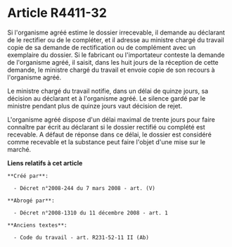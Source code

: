 # Article R4411-32

Si l'organisme agréé estime le dossier irrecevable, il demande au déclarant de le rectifier ou de le compléter, et il adresse
au ministre chargé du travail copie de sa demande de rectification ou de complément avec un exemplaire du dossier. Si le
fabricant ou l'importateur conteste la demande de l'organisme agréé, il saisit, dans les huit jours de la réception de cette
demande, le ministre chargé du travail et envoie copie de son recours à l'organisme agréé.

Le ministre chargé du travail notifie, dans un délai de quinze jours, sa décision au déclarant et à l'organisme agréé. Le
silence gardé par le ministre pendant plus de quinze jours vaut décision de rejet.

L'organisme agréé dispose d'un délai maximal de trente jours pour faire connaître par écrit au déclarant si le dossier
rectifié ou complété est recevable. A défaut de réponse dans ce délai, le dossier est considéré comme recevable et la
substance peut faire l'objet d'une mise sur le marché.

**Liens relatifs à cet article**

	**Créé par**:

	  - Décret n°2008-244 du 7 mars 2008 - art. (V)

	**Abrogé par**:

	  - Décret n°2008-1310 du 11 décembre 2008 - art. 1

	**Anciens textes**:

	  - Code du travail - art. R231-52-11 II (Ab)
